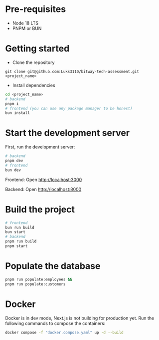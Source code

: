 # Pre-requisites

- Node 18 LTS
- PNPM or BUN

# Getting started

- Clone the repository

```
git clone git@github.com:Luks3110/bitway-tech-assessment.git <project_name>
```

- Install dependencies

```bash
cd <project_name>
# backend
pnpm i
# frontend (you can use any package manager to be honest)
bun install
```

# Start the development server

First, run the development server:

```bash
# backend
pnpm dev
# frontend
bun dev
```

Frontend:
Open [http://localhost:3000](http://localhost:3000)

Backend:
Open [http://localhost:8000](http://localhost:8000)

# Build the project

```bash
# frontend
bun run build
bun start
# backend
pnpm run build
pnpm start
```

# Populate the database

```bash
pnpm run populate:employees &&
pnpm run populate:customers
```

# Docker

Docker is in dev mode, Next.js is not building for production yet.
Run the following commands to compose the containers:

```bash
docker compose -f "docker.compose.yaml" up -d --build
```
